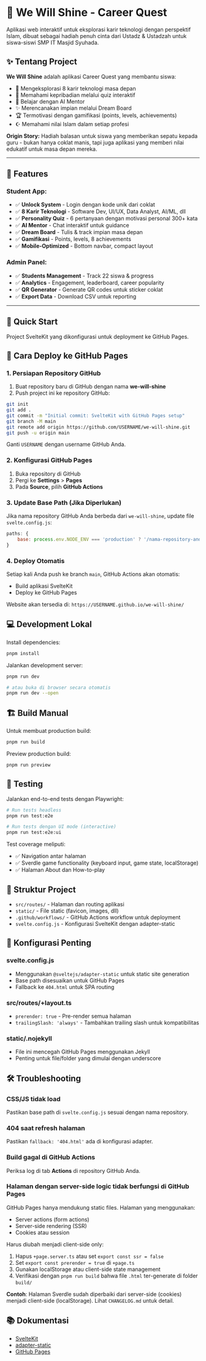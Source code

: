 # 🌟 We Will Shine - Career Quest

Aplikasi web interaktif untuk eksplorasi karir teknologi dengan perspektif Islam, dibuat sebagai hadiah penuh cinta dari Ustadz & Ustadzah untuk siswa-siswi SMP IT Masjid Syuhada.

## ✨ Tentang Project

**We Will Shine** adalah aplikasi Career Quest yang membantu siswa:

- 🎯 Mengeksplorasi 8 karir teknologi masa depan
- 🧠 Memahami kepribadian melalui quiz interaktif
- 🤖 Belajar dengan AI Mentor
- ✨ Merencanakan impian melalui Dream Board
- 🏆 Termotivasi dengan gamifikasi (points, levels, achievements)
- ☪️ Memahami nilai Islam dalam setiap profesi

**Origin Story:** Hadiah balasan untuk siswa yang memberikan sepatu kepada guru - bukan hanya coklat manis, tapi juga aplikasi yang memberi nilai edukatif untuk masa depan mereka.

---

## 🎯 Features

### **Student App:**

- ✅ **Unlock System** - Login dengan kode unik dari coklat
- ✅ **8 Karir Teknologi** - Software Dev, UI/UX, Data Analyst, AI/ML, dll
- ✅ **Personality Quiz** - 6 pertanyaan dengan motivasi personal 300+ kata
- ✅ **AI Mentor** - Chat interaktif untuk guidance
- ✅ **Dream Board** - Tulis & track impian masa depan
- ✅ **Gamifikasi** - Points, levels, 8 achievements
- ✅ **Mobile-Optimized** - Bottom navbar, compact layout

### **Admin Panel:**

- ✅ **Students Management** - Track 22 siswa & progress
- ✅ **Analytics** - Engagement, leaderboard, career popularity
- ✅ **QR Generator** - Generate QR codes untuk sticker coklat
- ✅ **Export Data** - Download CSV untuk reporting

---

## 🚀 Quick Start

Project SvelteKit yang dikonfigurasi untuk deployment ke GitHub Pages.

## 🚀 Cara Deploy ke GitHub Pages

### 1. Persiapan Repository GitHub

1. Buat repository baru di GitHub dengan nama **we-will-shine**
2. Push project ini ke repository GitHub:

```sh
git init
git add .
git commit -m "Initial commit: SvelteKit with GitHub Pages setup"
git branch -M main
git remote add origin https://github.com/USERNAME/we-will-shine.git
git push -u origin main
```

Ganti `USERNAME` dengan username GitHub Anda.

### 2. Konfigurasi GitHub Pages

1. Buka repository di GitHub
2. Pergi ke **Settings** > **Pages**
3. Pada **Source**, pilih **GitHub Actions**

### 3. Update Base Path (Jika Diperlukan)

Jika nama repository GitHub Anda berbeda dari `we-will-shine`, update file `svelte.config.js`:

```js
paths: {
	base: process.env.NODE_ENV === 'production' ? '/nama-repository-anda' : '';
}
```

### 4. Deploy Otomatis

Setiap kali Anda push ke branch `main`, GitHub Actions akan otomatis:

- Build aplikasi SvelteKit
- Deploy ke GitHub Pages

Website akan tersedia di: `https://USERNAME.github.io/we-will-shine/`

## 💻 Development Lokal

Install dependencies:

```sh
pnpm install
```

Jalankan development server:

```sh
pnpm run dev

# atau buka di browser secara otomatis
pnpm run dev --open
```

## 🏗️ Build Manual

Untuk membuat production build:

```sh
pnpm run build
```

Preview production build:

```sh
pnpm run preview
```

## 🧪 Testing

Jalankan end-to-end tests dengan Playwright:

```sh
# Run tests headless
pnpm run test:e2e

# Run tests dengan UI mode (interactive)
pnpm run test:e2e:ui
```

Test coverage meliputi:

- ✅ Navigation antar halaman
- ✅ Sverdle game functionality (keyboard input, game state, localStorage)
- ✅ Halaman About dan How-to-play

## 📁 Struktur Project

- `src/routes/` - Halaman dan routing aplikasi
- `static/` - File static (favicon, images, dll)
- `.github/workflows/` - GitHub Actions workflow untuk deployment
- `svelte.config.js` - Konfigurasi SvelteKit dengan adapter-static

## 🔧 Konfigurasi Penting

### svelte.config.js

- Menggunakan `@sveltejs/adapter-static` untuk static site generation
- Base path disesuaikan untuk GitHub Pages
- Fallback ke `404.html` untuk SPA routing

### src/routes/+layout.ts

- `prerender: true` - Pre-render semua halaman
- `trailingSlash: 'always'` - Tambahkan trailing slash untuk kompatibilitas

### static/.nojekyll

- File ini mencegah GitHub Pages menggunakan Jekyll
- Penting untuk file/folder yang dimulai dengan underscore

## 🛠️ Troubleshooting

### CSS/JS tidak load

Pastikan base path di `svelte.config.js` sesuai dengan nama repository.

### 404 saat refresh halaman

Pastikan `fallback: '404.html'` ada di konfigurasi adapter.

### Build gagal di GitHub Actions

Periksa log di tab **Actions** di repository GitHub Anda.

### Halaman dengan server-side logic tidak berfungsi di GitHub Pages

GitHub Pages hanya mendukung static files. Halaman yang menggunakan:

- Server actions (form actions)
- Server-side rendering (SSR)
- Cookies atau session

Harus diubah menjadi client-side only:

1. Hapus `+page.server.ts` atau set `export const ssr = false`
2. Set `export const prerender = true` di `+page.ts`
3. Gunakan localStorage atau client-side state management
4. Verifikasi dengan `pnpm run build` bahwa file `.html` ter-generate di folder `build/`

**Contoh**: Halaman Sverdle sudah diperbaiki dari server-side (cookies) menjadi client-side (localStorage). Lihat `CHANGELOG.md` untuk detail.

## 📚 Dokumentasi

- [SvelteKit](https://kit.svelte.dev/)
- [adapter-static](https://kit.svelte.dev/docs/adapter-static)
- [GitHub Pages](https://docs.github.com/en/pages)
